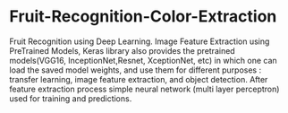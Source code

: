 # Fruit-Recognition-Color-Extraction

Fruit Recognition using Deep Learning.
Image Feature Extraction using PreTrained Models, Keras library also provides the pretrained models(VGG16, InceptionNet,Resnet, XceptionNet, etc) in which one can load the saved model weights, and use them for different purposes : transfer learning, image feature extraction, and object detection.
After feature extraction process simple neural network (multi layer perceptron) used for training and predictions.
